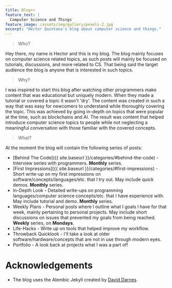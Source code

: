 ```yaml
---
title: Blog++
feature_text: |
  Computer Science and Things
feature_image: /assets/img/gallery/pexels-2.jpg
excerpt: "Hector Quintana's blog about computer science and things."
---
```


> Who?

Hey there, my name is Hector and this is my blog. The blog mainly focuses on computer science related topics, as such posts will mainly be focused on tutorials, discussions, and more related to CS. That being said the target audience the blog is anyone that is interested in such topics. 

> Why?

I was inspired to start this blog after watching other programmers make content that was educational but uniquely modern. When they made a tutorial or covered a topic it wasn't 'dry'. The content was created in such a way that was easy for newcomers to understand while thoroughly covering the topic. This was achieved by going in-depth on topics that were popular at the time, such as blockchains and AI. The result was content that helped introduce computer science topics to people while not neglecting a meaningful conversation with those familiar with the covered concepts. 

> What? 

At the moment the blog will contain the following series of posts:

* [Behind The Code]({{ site.baseurl }}/categories/#behind-the-code) - Interview series with programmers. **Monthly** series.
* [First Impressions]({{ site.baseurl }}/categories/#first-impressions) - Short write-up on my first impressions on software/concepts/languages/etc. that I try out. May include quick demos. **Monthly** series.
* In-Depth Look - Detailed write-ups on programming languages/computer science concepts/etc. that I have experience with. May include tutorial and demo. **Monthly** series.
* Weekly Plans - Personal posts where I outline what I goals I have for that week, mainly pertaining to personal projects. May include short discussions on issues that prevented my goals from being reached. **Weekly** series, on __Mondays__.
* Life-Hacks - Write up on tools that helped improve my workflow.
* Throwback Quicklook - I'll take a look at older software/hardware/concepts that are not in use through modern eyes. 
* Portfolio - A look back at projects what I was a part of! 

# Acknowledgements

- The blog uses the Alembic Jekyll created by [David Darnes](https://darn.es/).
